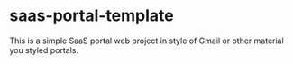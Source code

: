 # saas-portal-template

This is a simple SaaS portal web project in style of Gmail or other material you styled portals.
